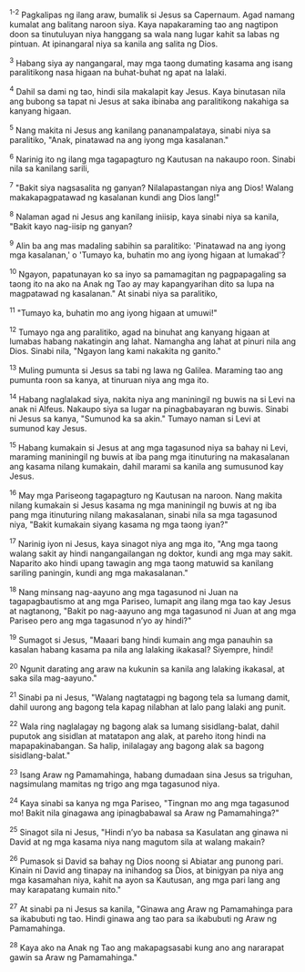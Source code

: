 <sup>1-2</sup>
Pagkalipas ng ilang araw, bumalik si Jesus sa Capernaum. Agad namang kumalat ang balitang naroon siya. Kaya napakaraming tao ang nagtipon doon sa tinutuluyan niya hanggang sa wala nang lugar kahit sa labas ng pintuan. At ipinangaral niya sa kanila ang salita ng Dios. 

<sup>3</sup>
Habang siya ay nangangaral, may mga taong dumating kasama ang isang paralitikong nasa higaan na buhat-buhat ng apat na lalaki. 

<sup>4</sup>
Dahil sa dami ng tao, hindi sila makalapit kay Jesus. Kaya binutasan nila ang bubong sa tapat ni Jesus at saka ibinaba ang paralitikong nakahiga sa kanyang higaan. 

<sup>5</sup>
Nang makita ni Jesus ang kanilang pananampalataya, sinabi niya sa paralitiko, "Anak, pinatawad na ang iyong mga kasalanan." 

<sup>6</sup>
Narinig ito ng ilang mga tagapagturo ng Kautusan na nakaupo roon. Sinabi nila sa kanilang sarili, 

<sup>7</sup>
"Bakit siya nagsasalita ng ganyan? Nilalapastangan niya ang Dios! Walang makakapagpatawad ng kasalanan kundi ang Dios lang!" 

<sup>8</sup>
Nalaman agad ni Jesus ang kanilang iniisip, kaya sinabi niya sa kanila, "Bakit kayo nag-iisip ng ganyan? 

<sup>9</sup>
Alin ba ang mas madaling sabihin sa paralitiko: 'Pinatawad na ang iyong mga kasalanan,' o 'Tumayo ka, buhatin mo ang iyong higaan at lumakad'? 

<sup>10</sup>
Ngayon, papatunayan ko sa inyo sa pamamagitan ng pagpapagaling sa taong ito na ako na Anak ng Tao ay may kapangyarihan dito sa lupa na magpatawad ng kasalanan." At sinabi niya sa paralitiko, 

<sup>11</sup>
"Tumayo ka, buhatin mo ang iyong higaan at umuwi!" 

<sup>12</sup>
Tumayo nga ang paralitiko, agad na binuhat ang kanyang higaan at lumabas habang nakatingin ang lahat. Namangha ang lahat at pinuri nila ang Dios. Sinabi nila, "Ngayon lang kami nakakita ng ganito." 

<sup>13</sup>
Muling pumunta si Jesus sa tabi ng lawa ng Galilea. Maraming tao ang pumunta roon sa kanya, at tinuruan niya ang mga ito. 

<sup>14</sup>
Habang naglalakad siya, nakita niya ang maniningil ng buwis na si Levi na anak ni Alfeus. Nakaupo siya sa lugar na pinagbabayaran ng buwis. Sinabi ni Jesus sa kanya, "Sumunod ka sa akin." Tumayo naman si Levi at sumunod kay Jesus. 

<sup>15</sup>
Habang kumakain si Jesus at ang mga tagasunod niya sa bahay ni Levi, maraming maniningil ng buwis at iba pang mga itinuturing na makasalanan ang kasama nilang kumakain, dahil marami sa kanila ang sumusunod kay Jesus. 

<sup>16</sup>
May mga Pariseong tagapagturo ng Kautusan na naroon. Nang makita nilang kumakain si Jesus kasama ng mga maniningil ng buwis at ng iba pang mga itinuturing nilang makasalanan, sinabi nila sa mga tagasunod niya, "Bakit kumakain siyang kasama ng mga taong iyan?" 

<sup>17</sup>
Narinig iyon ni Jesus, kaya sinagot niya ang mga ito, "Ang mga taong walang sakit ay hindi nangangailangan ng doktor, kundi ang mga may sakit. Naparito ako hindi upang tawagin ang mga taong matuwid sa kanilang sariling paningin, kundi ang mga makasalanan." 

<sup>18</sup>
Nang minsang nag-aayuno ang mga tagasunod ni Juan na tagapagbautismo at ang mga Pariseo, lumapit ang ilang mga tao kay Jesus at nagtanong, "Bakit po nag-aayuno ang mga tagasunod ni Juan at ang mga Pariseo pero ang mga tagasunod nʼyo ay hindi?" 

<sup>19</sup>
Sumagot si Jesus, "Maaari bang hindi kumain ang mga panauhin sa kasalan habang kasama pa nila ang lalaking ikakasal? Siyempre, hindi! 

<sup>20</sup>
Ngunit darating ang araw na kukunin sa kanila ang lalaking ikakasal, at saka sila mag-aayuno." 

<sup>21</sup>
Sinabi pa ni Jesus, "Walang nagtatagpi ng bagong tela sa lumang damit, dahil uurong ang bagong tela kapag nilabhan at lalo pang lalaki ang punit. 

<sup>22</sup>
Wala ring naglalagay ng bagong alak sa lumang sisidlang-balat, dahil puputok ang sisidlan at matatapon ang alak, at pareho itong hindi na mapapakinabangan. Sa halip, inilalagay ang bagong alak sa bagong sisidlang-balat." 

<sup>23</sup>
Isang Araw ng Pamamahinga, habang dumadaan sina Jesus sa triguhan, nagsimulang mamitas ng trigo ang mga tagasunod niya. 

<sup>24</sup>
Kaya sinabi sa kanya ng mga Pariseo, "Tingnan mo ang mga tagasunod mo! Bakit nila ginagawa ang ipinagbabawal sa Araw ng Pamamahinga?" 

<sup>25</sup>
Sinagot sila ni Jesus, "Hindi nʼyo ba nabasa sa Kasulatan ang ginawa ni David at ng mga kasama niya nang magutom sila at walang makain? 

<sup>26</sup>
Pumasok si David sa bahay ng Dios noong si Abiatar ang punong pari. Kinain ni David ang tinapay na inihandog sa Dios, at binigyan pa niya ang mga kasamahan niya, kahit na ayon sa Kautusan, ang mga pari lang ang may karapatang kumain nito." 

<sup>27</sup>
At sinabi pa ni Jesus sa kanila, "Ginawa ang Araw ng Pamamahinga para sa ikabubuti ng tao. Hindi ginawa ang tao para sa ikabubuti ng Araw ng Pamamahinga. 

<sup>28</sup>
Kaya ako na Anak ng Tao ang makapagsasabi kung ano ang nararapat gawin sa Araw ng Pamamahinga."